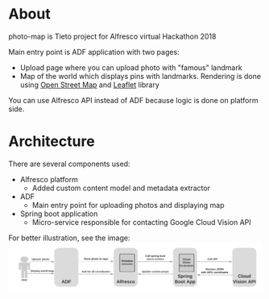 # About
photo-map is Tieto project for Alfresco virtual Hackathon 2018

Main entry point is ADF application with two pages:
* Upload page where you can upload photo with "famous" landmark
* Map of the world which displays pins with landmarks. Rendering is done using [Open Street Map](https://www.openstreetmap.org) and [Leaflet](https://leafletjs.com/) library

You can use Alfresco API instead of ADF because logic is done on platform side.

# Architecture
There are several components used:
* Alfresco platform 
  * Added custom content model and metadata extractor 
* ADF
  * Main entry point for uploading photos and displaying map
* Spring boot application
  * Micro-service responsible for contacting Google Cloud Vision API

For better illustration, see the image:
![Architecture image](/photo-examples/photo-map-architecture.png)
